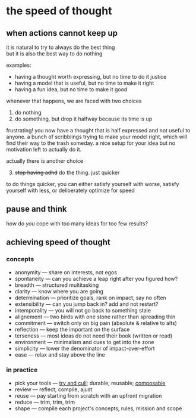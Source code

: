 # the speed of thought

## when actions cannot keep up

it is natural to try to always do the best thing  
but it is also the best way to do nothing  

examples:
- having a thought worth expressing, but no time to do it justice
- having a model that is useful, but no time to make it right
- having a fun idea, but no time to make it good

whenever that happens, we are faced with two choices
1. do nothing
1. do something, but drop it halfway because its time is up

frustrating!
you now have a thought that is half expressed and not useful to anyone.
a bunch of scribblings trying to make your model right, which will find their way to the trash someday.
a nice setup for your idea but no motivation left to actually do it.

actually there is another choice

3. ~~stop having adhd~~ do the thing. just quicker

to do things quicker, you can either satisfy yourself with worse, satisfy yourself with less, or deliberately optimize for speed

## pause and think

how do _you_ cope with too many ideas for too few results?

## achieving speed of thought

### concepts

- anonymity — share on interests, not egos
- spontaneity — can you achieve a leap right after you figured how?
- breadth — structured multitasking 
- clarity — know where you are going
- determination — prioritize goals, rank on impact, say no often
- extensibility — can you jump back in? add and not restart?
- intemporality — you will not go back to something stale
- alignement — two birds with one stone rather than spreading thin
- commitment — switch only on big pain (absolute & relative to alts)
- reflection — keep the important on the surface
- terseness — most ideas do not need their book (written or read)
- environment — minimalism and cues to get into the zone
- simplicity — lower the denominator of impact-over-effort
- ease — relax and stay above the line

### in practice

- pick your tools — [try and cull](try-liberally-keep-conservatively.md); durable; reusable; [composable](http://widgetsandshit.com/teddziuba/2010/10/taco-bell-programming.html)
- review — reflect, compile, ajust
- reuse — pay starting from scratch with an upfront migration
- reduce — trim, trim, trim
- shape — compile each project's concepts, rules, mission and scope
